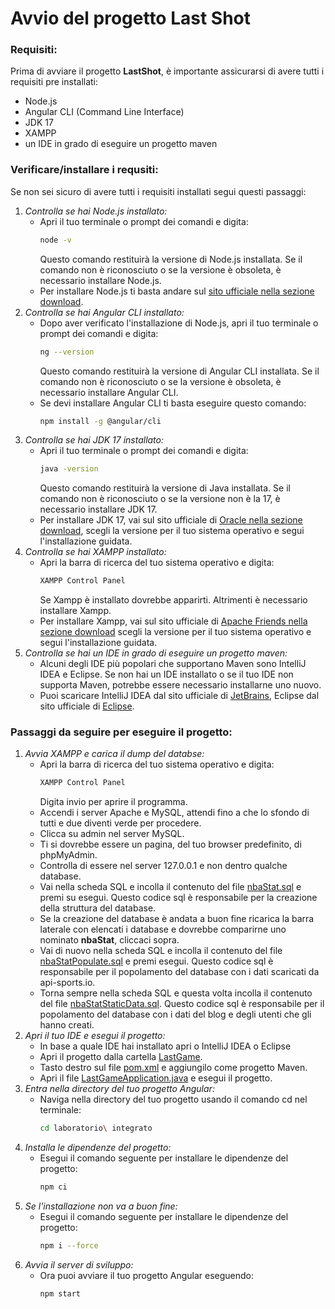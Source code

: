 # Avvio del progetto Last Shot

### Requisiti:
Prima di avviare il progetto **LastShot**, è importante assicurarsi di avere tutti i requisiti pre installati:
- Node.js 
- Angular CLI (Command Line Interface)
- JDK 17
- XAMPP 
- un IDE in grado di eseguire un progetto maven

### Verificare/installare i requsiti:
Se non sei sicuro di avere tutti i requisiti installati segui questi passaggi:
1. *Controlla se hai Node.js installato:*
   - Apri il tuo terminale o prompt dei comandi e digita:
      ```bash
     node -v
     ```
     Questo comando restituirà la versione di Node.js installata. Se il comando non è riconosciuto o se la versione è obsoleta, è necessario installare Node.js.
    - Per installare Node.js ti basta andare sul [sito ufficiale nella sezione download](https://nodejs.org/en/download).
2. *Controlla se hai Angular CLI installato:*
   - Dopo aver verificato l'installazione di Node.js, apri il tuo terminale o prompt dei comandi e digita:
     ```bash
     ng --version
     ```
     Questo comando restituirà la versione di Angular CLI installata. Se il comando non è riconosciuto o se la versione è obsoleta, è necessario installare Angular CLI.
   - Se devi installare Angular CLI ti basta eseguire questo comando:
     ```bash
     npm install -g @angular/cli
     ```
3. *Controlla se hai JDK 17 installato:*
   - Apri il tuo terminale o prompt dei comandi e digita:
     ```bash
     java -version
     ```
     Questo comando restituirà la versione di Java installata. Se il comando non è riconosciuto o se la versione non è la 17, è necessario installare JDK 17.
   - Per installare JDK 17, vai sul sito ufficiale di [Oracle nella sezione download](https://www.oracle.com/it/java/technologies/downloads/#java17), scegli la versione per il tuo sistema operativo e segui l'installazione guidata.
4. *Controlla se hai XAMPP installato:*
   - Apri la barra di ricerca del tuo sistema operativo e digita:
     ```bash
     XAMPP Control Panel
     ```
     Se Xampp è installato dovrebbe apparirti. Altrimenti è necessario installare Xampp.
   - Per installare Xampp, vai sul sito ufficiale di [Apache Friends nella sezione download](https://www.apachefriends.org/it/download.html) scegli la versione per il tuo sistema operativo e segui l'installazione guidata.
5. *Controlla se hai un IDE in grado di eseguire un progetto maven:*
   - Alcuni degli IDE più popolari che supportano Maven sono IntelliJ IDEA e Eclipse. Se non hai un IDE installato o se il tuo IDE non supporta Maven, potrebbe essere necessario installarne uno nuovo.
   - Puoi scaricare IntelliJ IDEA dal sito ufficiale di [JetBrains](https://www.jetbrains.com/idea/download/other.html), Eclipse dal sito ufficiale di [Eclipse](https://eclipseide.org/).
### Passaggi da seguire per eseguire il progetto:
1. *Avvia XAMPP e carica il dump del databse:*
   - Apri la barra di ricerca del tuo sistema operativo e digita:
     ```bash
     XAMPP Control Panel
     ```
     Digita invio per aprire il programma.
    - Accendi i server Apache e MySQL, attendi fino a che lo sfondo di tutti e due diventi verde per procedere.
    - Clicca su admin nel server MySQL.
    - Ti si dovrebbe essere un pagina, del tuo browser predefinito, di phpMyAdmin.
    - Controlla di essere nel server 127.0.0.1 e non dentro qualche database.
    - Vai nella scheda SQL e incolla il contenuto del file [nbaStat.sql](/LastGame/database/nbastat.sql) e premi su esegui. Questo codice sql è responsabile per la creazione della struttura del database.
    - Se la creazione del database è andata a buon fine ricarica la barra laterale con elencati i database e dovrebbe comparirne uno nominato **nbaStat**, cliccaci sopra.
    - Vai di nuovo nella scheda SQL e incolla il contenuto del file [nbaStatPopulate.sql](/LastGame/database/nbaStatPopulate.sql) e premi esegui. Questo codice sql è responsabile per il popolamento del database con i dati scaricati da api-sports.io.
    - Torna sempre nella scheda SQL e questa volta incolla il contenuto del file [nbaStatStaticData.sql](/LastGame/database/nbaStatStaticData.sql). Questo codice sql è responsabile per il popolamento del database con i dati del blog e degli utenti che gli hanno creati.
2. *Apri il tuo IDE e esegui il progetto:*
    - In base a quale IDE hai installato apri o IntelliJ IDEA o Eclipse
    - Apri il progetto dalla cartella [LastGame](/LastGame/).
    - Tasto destro sul file [pom.xml](/LastGame/pom.xml) e aggiungilo come progetto Maven.
    - Apri il file [LastGameApplication.java](/LastGame/src/main/java/com/IGallinari/LastGame/LastGameApplication.java) e esegui il progetto.
5. *Entra nella directory del tuo progetto Angular:*
   - Naviga nella directory del tuo progetto usando il comando cd nel terminale:
     ```bash
     cd laboratorio\ integrato
     ```
6. *Installa le dipendenze del progetto:*
   - Esegui il comando seguente per installare le dipendenze del progetto:
     ```bash
     npm ci 
     ```
6. *Se l'installazione non va a buon fine:*
   - Esegui il comando seguente per installare le dipendenze del progetto:
     ```bash
     npm i --force
     ```
7. *Avvia il server di sviluppo:*
   - Ora puoi avviare il tuo progetto Angular eseguendo:
     ```bash
     npm start
     ```